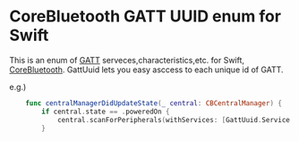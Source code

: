 # CoreBluetooth GATT UUID enum for Swift


This is an enum of [GATT](https://www.bluetooth.com/specifications/gatt) serveces,characteristics,etc. for Swift, [CoreBluetooth](https://developer.apple.com/documentation/corebluetooth).
GattUuid lets you easy asccess to each unique id of GATT.


e.g.)
```swift
    func centralManagerDidUpdateState(_ central: CBCentralManager) {
        if central.state == .poweredOn {
            central.scanForPeripherals(withServices: [GattUuid.Service.HeartRate], options: nil)
        }
```
